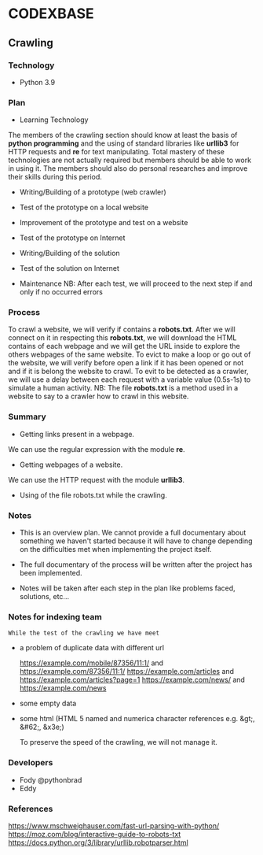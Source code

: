# CODEXBASE
## Crawling

### Technology
- Python 3.9

### Plan

- Learning Technology

The members of the crawling section should know at least the basis of **python programming** and the using of standard libraries like **urllib3** for HTTP requests and **re** for text manipulating. Total mastery of these technologies are not actually required but members should be able to work in using it.
The members should also do personal researches and improve their skills during this period.

- Writing/Building of a prototype (web crawler)

- Test of the prototype on a local website

- Improvement of the prototype and test on a website

- Test of the prototype on Internet

- Writing/Building of the solution

- Test of the solution on Internet

- Maintenance
	NB: After each test, we will proceed to the next step if and only if no occurred errors

### Process

To crawl a website, we will verify if contains a **robots.txt**. After we will connect on it in respecting this **robots.txt**, we will download the HTML contains of each webpage and we will get the URL inside to explore the others webpages of the same website. To evict to make a loop or go out of the website, we will verify before open a link if it has been opened or not and if it is belong the website to crawl. To evit to be detected as a crawler, we will use a delay between each request with a variable value (0.5s-1s) to simulate a human activity.
	NB: The file **robots.txt** is a method used in a website to say to a crawler how to crawl in this website.

### Summary

- Getting links present in a webpage.
 
We can use the regular expression with the module **re**.

- Getting webpages of a website.
 
We can use the HTTP request with the module **urllib3**.

- Using of the file robots.txt while the crawling.

### Notes

- This is an overview plan. We cannot provide a full documentary about something we haven't started because it will have to change depending on the difficulties met when implementing the project itself.

- The full documentary of the process will be written after the project has been implemented.

- Notes will be taken after each step in the plan like problems faced, solutions, etc...

### Notes for indexing team

	While the test of the crawling we have meet

- a problem of duplicate data with different url

	https://example.com/mobile/87356/11:1/ and https://example.com/87356/11:1/
	https://example.com/articles and https://example.com/articles?page=1
	https://example.com/news/ and https://example.com/news

- some empty data

- some html (HTML 5 named and numerica character references e.g. \&gt;, \&#62;, \&x3e;)

	To preserve the speed of the crawling, we will not manage it.



### Developers

- Fody @pythonbrad
- Eddy

### References
https://www.mschweighauser.com/fast-url-parsing-with-python/
https://moz.com/blog/interactive-guide-to-robots-txt
https://docs.python.org/3/library/urllib.robotparser.html